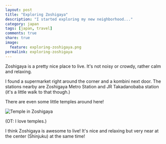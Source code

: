 ```yaml
---
layout: post
title: "Exploring Zoshigaya"
description: "I started exploring my new neighborhood..."
category: japan
tags: [japan, travel]
comments: true
share: true
image:
  feature: exploring-zoshigaya.png
permalink: exploring-zoshigaya
---
```


Zoshigaya is a pretty nice place to live. It's not noisy or crowdy, rather calm and relaxing.

I found a supermarket right around the corner and a kombini next door. The stations nearby are Zoshigaya Metro Station and JR Takadanobaba station (it's a little walk to that though.)

There are even some little temples around here!

![Temple in Zoshigaya](http://i.imgur.com/lSK5R.jpg?1)

(OT: I love temples.)

I think Zoshigaya is awesome to live! It's nice and relaxing but very near at the center (Shinjuku) at the same time!
